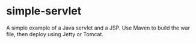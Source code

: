 # simple-servlet
A simple example of a Java servlet and a JSP. Use Maven to build the war file, then deploy using Jetty or Tomcat.
